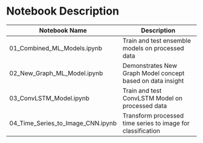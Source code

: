 # Notebook Description

| Notebook Name                     | Description                                                 | 
|-----------------------------------|-------------------------------------------------------------|
| 01_Combined_ML_Models.ipynb       | Train and test ensemble models on processed data            |  
| 02_New_Graph_ML_Model.ipynb       | Demonstrates New Graph Model concept based on data insight  | 
| 03_ConvLSTM_Model.ipynb           | Train and test ConvLSTM Model on processed data             |
| 04_Time_Series_to_Image_CNN.ipynb | Transform processed time series to image for classification |
